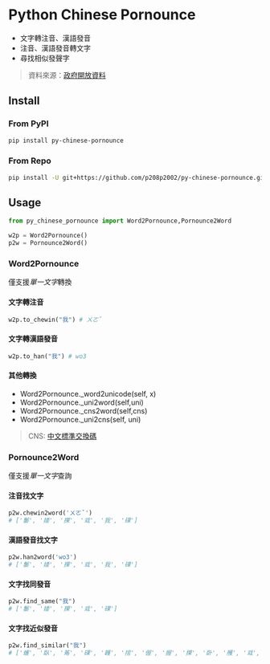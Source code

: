 # Python Chinese Pornounce
- 文字轉注音、漢語發音
- 注音、漢語發音轉文字
- 尋找相似發聲字
> 資料來源：[政府開放資料](https://data.gov.tw/dataset/5961)
## Install
### From PyPI
```sh
pip install py-chinese-pornounce
```
### From Repo
```sh
pip install -U git+https://github.com/p208p2002/py-chinese-pornounce.git
```
## Usage
```python
from py_chinese_pornounce import Word2Pornounce,Pornounce2Word

w2p = Word2Pornounce()
p2w = Pornounce2Word()
```
### Word2Pornounce
僅支援*單一文字*轉換
#### 文字轉注音
```python
w2p.to_chewin("我") # ㄨㄛˇ
```
#### 文字轉漢語發音
```python
w2p.to_han("我") # wo3
```

#### 其他轉換
- Word2Pornounce._word2unicode(self, x)
- Word2Pornounce._uni2word(self,uni)
- Word2Pornounce._cns2word(self,cns)
- Word2Pornounce._uni2cns(self, uni)
> CNS: [中文標準交換碼](https://www.cns11643.gov.tw/index.jsp)

### Pornounce2Word
僅支援*單一文字*查詢

#### 注音找文字 
```python
p2w.chewin2word('ㄨㄛˇ') 
# ['䰀', '婑', '捰', '㦱', '我', '䂺']
```

#### 漢語發音找文字
```python
p2w.han2word('wo3')
# ['䰀', '婑', '捰', '㦱', '我', '䂺']
```

#### 文字找同發音
```python
p2w.find_same("我")
# ['䰀', '婑', '捰', '㦱', '䂺']
```

#### 文字找近似發音
```python
p2w.find_similar("我")
# ['蠖', '臥', '䇶', '䂺', '䪝', '捾', '偓', '握', '捰', '卧', '雘', '㦱', '濣', '䠎', '楃', '沃', '渥', '䁊', '涴', '幄', '龌', '㓇', '矱', '斡', '㠛', '肟', '齷', '仴', '䰀', '婑', '喔', '腛', '䀑']
```